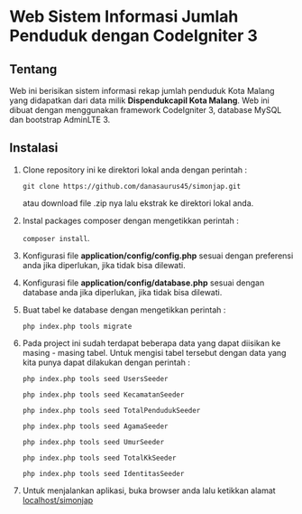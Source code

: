# Web Sistem Informasi Jumlah Penduduk dengan CodeIgniter 3

## Tentang
Web ini berisikan sistem informasi rekap jumlah penduduk Kota Malang yang didapatkan dari data milik **Dispendukcapil Kota Malang**. Web ini dibuat dengan menggunakan framework CodeIgniter 3, database MySQL dan bootstrap AdminLTE 3.

## Instalasi
1. Clone repository ini ke direktori lokal anda dengan perintah :
    
    ``git clone https://github.com/danasaurus45/simonjap.git``

    atau download file .zip nya lalu ekstrak ke direktori lokal anda.

2. Instal packages composer dengan mengetikkan perintah : 

    ``composer install``.

3. Konfigurasi file **application/config/config.php** sesuai dengan preferensi anda jika diperlukan, jika tidak bisa dilewati.

4. Konfigurasi file **application/config/database.php** sesuai dengan database anda jika diperlukan, jika tidak bisa dilewati.

5. Buat tabel ke database dengan mengetikkan perintah : 

    ``php index.php tools migrate``

6. Pada project ini sudah terdapat beberapa data yang dapat diisikan ke masing - masing tabel. Untuk mengisi tabel tersebut dengan data yang kita punya dapat dilakukan dengan perintah : 

    ``php index.php tools seed UsersSeeder``

    ``php index.php tools seed KecamatanSeeder``

    ``php index.php tools seed TotalPendudukSeeder``

    ``php index.php tools seed AgamaSeeder``

    ``php index.php tools seed UmurSeeder``

    ``php index.php tools seed TotalKkSeeder``

    ``php index.php tools seed IdentitasSeeder``

7. Untuk menjalankan aplikasi, buka browser anda lalu ketikkan alamat [localhost/simonjap](http://localhost/simonjap)
